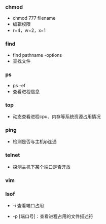 ### chmod

- chmod 777 filename
- 编辑权限
- r=4，w=2，x=1

### find

- find pathname -options
- 查找文件

### ps

- ps -ef
- 查看进程信息

### top

- 动态查看进程cpu、内存等系统资源占用情况

### ping

- 检测是否与主机ip连通

### telnet 

- 探测主机下某个端口是否开放

### vim

### lsof

- -i 查看端口占用

- -p [端口号]：查看进程占用的文件描述符